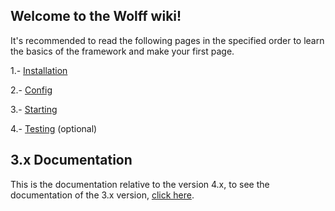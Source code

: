 ## Welcome to the Wolff wiki!

It's recommended to read the following pages in the specified order to learn the basics of the framework and make your first page.

1.- [Installation](https://getwolff.com/doc/4.x/installation)

2.- [Config](https://getwolff.com/doc/4.x/config)

3.- [Starting](https://getwolff.com/doc/4.x/starting)

4.- [Testing](https://getwolff.com/doc/4.x/testing) (optional)

## 3.x Documentation

This is the documentation relative to the version 4.x, to see the documentation of the 3.x version, [click here](https://getwolff.com/doc/3.x/home).
